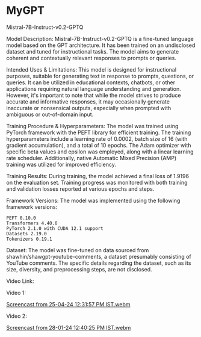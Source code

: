 # MyGPT
Mistral-7B-Instruct-v0.2-GPTQ

Model Description:
Mistral-7B-Instruct-v0.2-GPTQ is a fine-tuned language model based on the GPT architecture. It has been trained on an undisclosed dataset and tuned for instructional tasks. The model aims to generate coherent and contextually relevant responses to prompts or queries.

Intended Uses & Limitations:
This model is designed for instructional purposes, suitable for generating text in response to prompts, questions, or queries. It can be utilized in educational contexts, chatbots, or other applications requiring natural language understanding and generation. However, it's important to note that while the model strives to produce accurate and informative responses, it may occasionally generate inaccurate or nonsensical outputs, especially when prompted with ambiguous or out-of-domain input.

Training Procedure & Hyperparameters:
The model was trained using PyTorch framework with the PEFT library for efficient training. The training hyperparameters include a learning rate of 0.0002, batch size of 16 (with gradient accumulation), and a total of 10 epochs. The Adam optimizer with specific beta values and epsilon was employed, along with a linear learning rate scheduler. Additionally, native Automatic Mixed Precision (AMP) training was utilized for improved efficiency.

Training Results:
During training, the model achieved a final loss of 1.9196 on the evaluation set. Training progress was monitored with both training and validation losses reported at various epochs and steps.

Framework Versions:
The model was implemented using the following framework versions:

    PEFT 0.10.0
    Transformers 4.40.0
    PyTorch 2.1.0 with CUDA 12.1 support
    Datasets 2.19.0
    Tokenizers 0.19.1

Dataset:
The model was fine-tuned on data sourced from shawhin/shawgpt-youtube-comments, a dataset presumably consisting of YouTube comments. The specific details regarding the dataset, such as its size, diversity, and preprocessing steps, are not disclosed.

Video Link:

Video 1:

[Screencast from 25-04-24 12:31:57 PM IST.webm](https://github.com/akaisky07/MyGPT/assets/104855741/9ee15d7b-1001-4a63-9e6b-c530c9581721)

Video 2:

[Screencast from 28-01-24 12:40:25 PM IST.webm](https://github.com/akaisky07/MyGPT/assets/104855741/58ca387b-6ee7-4c29-9d89-639649ebfede)
